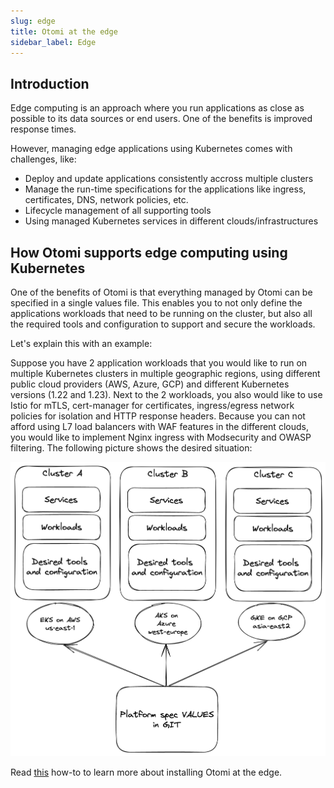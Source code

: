 ```yaml
---
slug: edge
title: Otomi at the edge
sidebar_label: Edge
---
```


## Introduction

Edge computing is an approach where you run applications as close as possible to its data sources or end users. One of the benefits is improved response times. 

However, managing edge applications using Kubernetes comes with challenges, like:

- Deploy and update applications consistently accross multiple clusters
- Manage the run-time specifications for the applications like ingress, certificates, DNS, network policies, etc.
- Lifecycle management of all supporting tools
- Using managed Kubernetes services in different clouds/infrastructures

## How Otomi supports edge computing using Kubernetes

One of the benefits of Otomi is that everything managed by Otomi can be specified in a single values file. This enables you to not only define the applications workloads that need to be running on the cluster, but also all the required tools and configuration to support and secure the workloads.

Let's explain this with an example:

Suppose you have 2 application workloads that you would like to run on multiple Kubernetes clusters in multiple geographic regions, using different public cloud providers (AWS, Azure, GCP) and different Kubernetes versions (1.22 and 1.23). Next to the 2 workloads, you also would like to use Istio for mTLS, cert-manager for certificates, ingress/egress network policies for isolation and HTTP response headers. Because you can not afford using L7 load balancers with WAF features in the different clouds, you would like to implement Nginx ingress with Modsecurity and OWASP filtering. The following picture shows the desired situation:

![edge](../img/edge.png)

Read [this](/docs/for-ops/how-to/core-only) how-to to learn more about installing Otomi at the edge.




